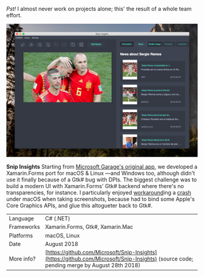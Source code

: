 *Pst!* I almost never work on projects alone; this' the result of a whole team effort.

![](items/images/SnipInsights.png)

**Snip Insights** Starting from [Microsoft Garage's original app](https://www.microsoft.com/en-us/garage/profiles/snip-insights/), we developed a Xamarin.Forms port for macOS & Linux —and Windows too, although didn't use it finally because of a Gtk# bug with DPIs. The biggest challenge was to build a modern UI with Xamarin.Forms' Gtk# backend where there's no transparencies, for instance. I particularly enjoyed [workaround](https://gist.github.com/MarcosCobena/b4768bacc1a112a4f38a9d11a19f1251)ing a [crash](https://github.com/mono/gtk-sharp/issues/236) under macOS when taking screenshots, because had to bind some Apple's Core Graphics APIs, and glue this altogueter back to Gtk#.

|            |                                                              |
| ---------- | ------------------------------------------------------------ |
| Language   | C# (.NET)                                                    |
| Frameworks | Xamarin.Forms, Gtk#, Xamarin.Mac                             |
| Platforms  | macOS, Linux                                                 |
| Date       | August 2018                                                  |
| More info? | [https://github.com/Microsoft/Snip-Insights](https://github.com/Microsoft/Snip-Insights) (source code; pending merge by August 28th 2018) |

